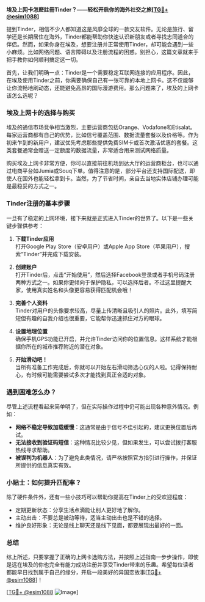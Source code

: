 **埃及上网卡怎麽註冊Tinder？——轻松开启你的海外社交之旅[[TG💪+ @esim1088](https://t.me/s/esim1088)]**

提到Tinder，相信不少人都知道这是风靡全球的一款交友软件。无论是旅行、留学还是长期居住在海外，Tinder都能帮助你快速认识新朋友或者寻找志同道合的伴侣。然而，如果你身在埃及，想要注册并正常使用Tinder，却可能会遇到一些小麻烦。比如网络问题、语言障碍以及注册流程的困惑。别担心，这篇文章就来手把手教你如何顺利搞定这一切。

首先，让我们明确一点：Tinder是一个需要稳定互联网连接的应用程序。因此，在埃及使用Tinder之前，你需要确保自己有一张可靠的本地上网卡。这不仅能够让你流畅地刷动态，还能避免高昂的国际漫游费用。那么问题来了，埃及的上网卡该怎么选呢？

### 埃及上网卡的选择与购买

埃及的通信市场竞争相当激烈，主要运营商包括Orange、Vodafone和Etisalat。每家运营商都有自己的优势，比如信号覆盖范围、数据流量套餐以及价格等。作为初来乍到的新用户，建议优先考虑那些提供免费SIM卡或首次激活优惠的套餐。这类套餐通常会赠送一定额度的数据流量，非常适合用来测试网络质量。

购买埃及上网卡非常方便，你可以直接前往机场到达大厅的运营商柜台，也可以通过电商平台如Jumia或Souq下单。值得注意的是，部分平台还支持国际配送，即使人在国外也能轻松拿到卡。当然，为了节省时间，亲自去当地实体店铺办理可能是最稳妥的方式之一。

### Tinder注册的基本步骤

一旦有了稳定的上网环境，接下来就是正式进入Tinder的世界了。以下是一些关键步骤供参考：

1. **下载Tinder应用**  
   打开Google Play Store（安卓用户）或Apple App Store（苹果用户），搜索“Tinder”并完成下载安装。

2. **创建账户**  
   打开Tinder后，点击“开始使用”，然后选择Facebook登录或者手机号码注册两种方式之一。如果你更倾向于保护隐私，可以选择后者。不过这里提醒大家，使用真实姓名和头像更容易获得匹配机会哦！

3. **完善个人资料**  
   Tinder对用户的头像要求较高，尽量上传清晰且吸引人的照片。此外，填写简短但有趣的自我介绍也很重要，它能帮你迅速抓住对方的眼球。

4. **设置地理位置**  
   确保手机GPS功能已开启，并允许Tinder访问你的位置信息。这样系统才能根据你所在的城市推荐附近的潜在对象。

5. **开始滑动吧！**  
   当所有准备工作完成后，你就可以开始左右滑动筛选心仪的人啦。记得保持耐心，有时候可能需要尝试多次才能找到真正合适的对象。

### 遇到困难怎么办？

尽管上述流程看起来简单明了，但在实际操作过程中仍可能出现各种意外情况。例如：

- **网络不稳定导致加载缓慢**：这通常是由于信号不佳引起的，建议更换位置后再试。
- **无法接收到验证码短信**：这种情况比较少见，但如果发生，可以尝试拨打客服热线寻求帮助。
- **被误判为机器人**：为了避免此类情况，请严格按照官方指引进行操作，并保证所提供的信息真实有效。

### 小贴士：如何提升匹配率？

除了硬件条件外，还有一些小技巧可以帮助你提高在Tinder上的受欢迎程度：

- 定期更新状态：分享生活点滴能让别人更好地了解你。
- 主动出击：不要总是被动等待，适当主动出击也是不错的选择。
- 维护良好形象：无论是线上聊天还是线下见面，都要展现出最好的一面。

### 总结

综上所述，只要掌握了正确的上网卡选购方法，并按照上述指南一步步操作，即使是远在埃及的你也完全有能力成功注册并享受Tinder带来的乐趣。希望每位读者都能早日找到属于自己的缘分，开启一段美好的异国恋故事[[TG💪+ @esim1088](https://t.me/s/esim1088)]！

[[TG💪+ @esim1088](https://t.me/s/esim1088) ![Image](https://i.postimg.cc/4NQfJmqS/Snipaste-2025-05-13-00-14-12.png)]
